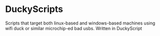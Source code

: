 # DuckyScripts
Scripts that target both linux-based and windows-based machines using wifi duck or similar microchip-ed bad usbs. Written in DuckyScript
